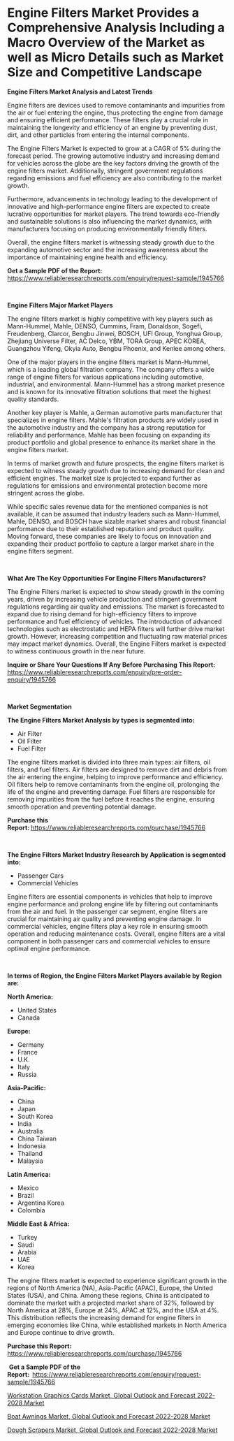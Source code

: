 <p><h1>Engine Filters Market Provides a Comprehensive Analysis Including a Macro Overview of the Market as well as Micro Details such as Market Size and Competitive Landscape</h1></p><p><strong>Engine Filters Market Analysis and Latest Trends</strong></p>
<p><p>Engine filters are devices used to remove contaminants and impurities from the air or fuel entering the engine, thus protecting the engine from damage and ensuring efficient performance. These filters play a crucial role in maintaining the longevity and efficiency of an engine by preventing dust, dirt, and other particles from entering the internal components.</p><p>The Engine Filters Market is expected to grow at a CAGR of 5% during the forecast period. The growing automotive industry and increasing demand for vehicles across the globe are the key factors driving the growth of the engine filters market. Additionally, stringent government regulations regarding emissions and fuel efficiency are also contributing to the market growth.</p><p>Furthermore, advancements in technology leading to the development of innovative and high-performance engine filters are expected to create lucrative opportunities for market players. The trend towards eco-friendly and sustainable solutions is also influencing the market dynamics, with manufacturers focusing on producing environmentally friendly filters.</p><p>Overall, the engine filters market is witnessing steady growth due to the expanding automotive sector and the increasing awareness about the importance of maintaining engine health and efficiency.</p></p>
<p><strong>Get a Sample PDF of the Report:&nbsp;</strong> <a href="https://www.reliableresearchreports.com/enquiry/request-sample/1945766">https://www.reliableresearchreports.com/enquiry/request-sample/1945766</a></p>
<p>&nbsp;</p>
<p><strong>Engine Filters Major Market Players</strong></p>
<p><p>The engine filters market is highly competitive with key players such as Mann-Hummel, Mahle, DENSO, Cummins, Fram, Donaldson, Sogefi, Freudenberg, Clarcor, Bengbu Jinwei, BOSCH, UFI Group, Yonghua Group, Zhejiang Universe Filter, AC Delco, YBM, TORA Group, APEC KOREA, Guangzhou Yifeng, Okyia Auto, Bengbu Phoenix, and Kenlee among others.</p><p>One of the major players in the engine filters market is Mann-Hummel, which is a leading global filtration company. The company offers a wide range of engine filters for various applications including automotive, industrial, and environmental. Mann-Hummel has a strong market presence and is known for its innovative filtration solutions that meet the highest quality standards.</p><p>Another key player is Mahle, a German automotive parts manufacturer that specializes in engine filters. Mahle's filtration products are widely used in the automotive industry and the company has a strong reputation for reliability and performance. Mahle has been focusing on expanding its product portfolio and global presence to enhance its market share in the engine filters market.</p><p>In terms of market growth and future prospects, the engine filters market is expected to witness steady growth due to increasing demand for clean and efficient engines. The market size is projected to expand further as regulations for emissions and environmental protection become more stringent across the globe.</p><p>While specific sales revenue data for the mentioned companies is not available, it can be assumed that industry leaders such as Mann-Hummel, Mahle, DENSO, and BOSCH have sizable market shares and robust financial performance due to their established reputation and product quality. Moving forward, these companies are likely to focus on innovation and expanding their product portfolio to capture a larger market share in the engine filters segment.</p></p>
<p>&nbsp;</p>
<p><strong>What Are The Key Opportunities For Engine Filters Manufacturers?</strong></p>
<p><p>The Engine Filters market is expected to show steady growth in the coming years, driven by increasing vehicle production and stringent government regulations regarding air quality and emissions. The market is forecasted to expand due to rising demand for high-efficiency filters to improve performance and fuel efficiency of vehicles. The introduction of advanced technologies such as electrostatic and HEPA filters will further drive market growth. However, increasing competition and fluctuating raw material prices may impact market dynamics. Overall, the Engine Filters market is expected to witness continuous growth in the near future.</p></p>
<p><strong>Inquire or Share Your Questions If Any Before Purchasing This Report:</strong> <a href="https://www.reliableresearchreports.com/enquiry/pre-order-enquiry/1945766">https://www.reliableresearchreports.com/enquiry/pre-order-enquiry/1945766</a></p>
<p>&nbsp;</p>
<p><strong>Market Segmentation</strong></p>
<p><strong>The Engine Filters Market Analysis by types is segmented into:</strong></p>
<p><ul><li>Air Filter</li><li>Oil Filter</li><li>Fuel Filter</li></ul></p>
<p><p>The engine filters market is divided into three main types: air filters, oil filters, and fuel filters. Air filters are designed to remove dirt and debris from the air entering the engine, helping to improve performance and efficiency. Oil filters help to remove contaminants from the engine oil, prolonging the life of the engine and preventing damage. Fuel filters are responsible for removing impurities from the fuel before it reaches the engine, ensuring smooth operation and preventing potential damage.</p></p>
<p><strong>Purchase this Report:&nbsp;</strong><a href="https://www.reliableresearchreports.com/purchase/1945766">https://www.reliableresearchreports.com/purchase/1945766</a></p>
<p>&nbsp;</p>
<p><strong>The Engine Filters Market Industry Research by Application is segmented into:</strong></p>
<p><ul><li>Passenger Cars</li><li>Commercial Vehicles</li></ul></p>
<p><p>Engine filters are essential components in vehicles that help to improve engine performance and prolong engine life by filtering out contaminants from the air and fuel. In the passenger car segment, engine filters are crucial for maintaining air quality and preventing engine damage. In commercial vehicles, engine filters play a key role in ensuring smooth operation and reducing maintenance costs. Overall, engine filters are a vital component in both passenger cars and commercial vehicles to ensure optimal engine performance.</p></p>
<p>&nbsp;</p>
<p><strong>In terms of Region, the Engine Filters Market Players available by Region are:</strong></p>
<p>
    <p> <strong> North America: </strong>
        <ul>
            <li>United States</li>
            <li>Canada</li>
        </ul>
        </p> 
    <p> <strong> Europe: </strong>
        <ul>
            <li>Germany</li>
            <li>France</li>
            <li>U.K.</li>
            <li>Italy</li>
            <li>Russia</li>
        </ul>
        </p> 
    <p> <strong> Asia-Pacific: </strong>
        <ul>
            <li>China</li>
            <li>Japan</li>
            <li>South Korea</li>
            <li>India</li>
            <li>Australia</li>
            <li>China Taiwan</li>
            <li>Indonesia</li>
            <li>Thailand</li>
            <li>Malaysia</li>
        </ul>
        </p> 
    <p> <strong> Latin America: </strong>
        <ul>
            <li>Mexico</li>
            <li>Brazil</li>
            <li>Argentina Korea</li>
            <li>Colombia</li>
        </ul>
        </p> 
    <p> <strong> Middle East & Africa: </strong>
        <ul>
            <li>Turkey</li>
            <li>Saudi</li>
            <li>Arabia</li>
            <li>UAE</li>
            <li>Korea</li>
        </ul>
    </p>
    </p>
<p><p>The engine filters market is expected to experience significant growth in the regions of North America (NA), Asia-Pacific (APAC), Europe, the United States (USA), and China. Among these regions, China is anticipated to dominate the market with a projected market share of 32%, followed by North America at 28%, Europe at 24%, APAC at 12%, and the USA at 4%. This distribution reflects the increasing demand for engine filters in emerging economies like China, while established markets in North America and Europe continue to drive growth.</p></p>
<p><strong>Purchase this Report: </strong><a href="https://www.reliableresearchreports.com/purchase/1945766">https://www.reliableresearchreports.com/purchase/1945766</a></p>
<p>&nbsp;<strong>Get a Sample PDF of the Report:&nbsp;&nbsp;</strong><a href="https://www.reliableresearchreports.com/enquiry/request-sample/1945766">https://www.reliableresearchreports.com/enquiry/request-sample/1945766</a></p>
<p><strong></strong></p>
<p><p><a href="https://view.publitas.com/reportprime-1/workstation-graphics-cards-market-global-outlook-and-forecast-2022-2028-market-research-report-unlocks-analysis-on-the-market-financial-status-market-size-and-market-revenue-upto-2030/">Workstation Graphics Cards Market, Global Outlook and Forecast 2022-2028 Market</a></p><p><a href="https://view.publitas.com/reportprime-1/boat-awnings-market-global-outlook-and-forecast-2022-2028-market-size-furnishes-valuable-information-encompassing-market-share-market-trends-and-projections-spanning-from-2023-to-2030/">Boat Awnings Market, Global Outlook and Forecast 2022-2028 Market</a></p><p><a href="https://view.publitas.com/reportprime-1/dough-scrapers-market-global-outlook-and-forecast-2022-2028-market-with-the-goal-of-estimating-the-market-size-and-future-growth-potential-of-various-market-segments-based-on-component-applications-end-user-and-region/">Dough Scrapers Market, Global Outlook and Forecast 2022-2028 Market</a></p></p>